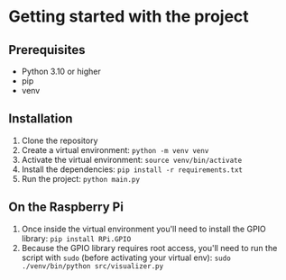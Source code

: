 # Getting started with the project

## Prerequisites
- Python 3.10 or higher
- pip
- venv

## Installation
1. Clone the repository
2. Create a virtual environment: `python -m venv venv`
3. Activate the virtual environment: `source venv/bin/activate`
4. Install the dependencies: `pip install -r requirements.txt`
5. Run the project: `python main.py`

## On the Raspberry Pi
1. Once inside the virtual environment you'll need to install the GPIO library: `pip install RPi.GPIO`
2. Because the GPIO library requires root access, you'll need to run the script with `sudo` (before activating your virtual env): `sudo ./venv/bin/python src/visualizer.py`